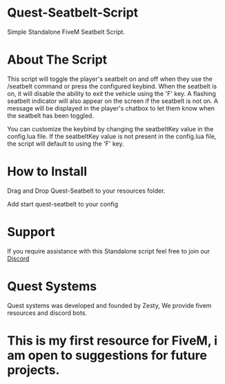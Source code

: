 # Quest-Seatbelt-Script
Simple Standalone FiveM Seatbelt Script.

# About The Script
This script will toggle the player's seatbelt on and off when they use the /seatbelt command or press the configured keybind. When the seatbelt is on, it will disable the ability to exit the vehicle using the 'F' key. A flashing seatbelt indicator will also appear on the screen if the seatbelt is not on. A message will be displayed in the player's chatbox to let them know when the seatbelt has been toggled.

You can customize the keybind by changing the seatbeltKey value in the config.lua file. If the seatbeltKey value is not present in the config.lua file, the script will default to using the 'F' key.

# How to Install
Drag and Drop Quest-Seatbelt to your resources folder.

Add start quest-seatbelt to your config

# Support
If you require assistance with this Standalone script feel free to join our [Discord](https://discord.gg/BsMPHWmXuM)

# Quest Systems
Quest systems was developed and founded by Zesty, We provide fivem resources and discord bots.

# This is my first resource for FiveM, i am open to suggestions for future projects.
